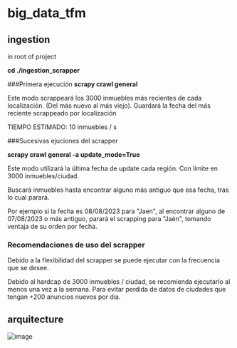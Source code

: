 # big_data_tfm

## ingestion

in root of project 

**cd ./ingestion_scrapper**

###Primera ejecución
**scrapy crawl general**

Este modo scrappeará los 3000 inmuebles más recientes de cada localización.
(Del más nuevo al más viejo).
Guardará la fecha del más reciente scrappeado por localización

TIEMPO ESTIMADO: 10 inmuebles / s

###Sucesivas ejuciones del scrapper

**scrapy crawl general -a update_mode=True**

Este modo utilizará la última fecha de update cada región. Con límite en 3000 inmuebles/ciudad.

Buscará inmuebles hasta encontrar alguno más antiguo que esa fecha, tras lo cual parará.

Por ejemplo si la fecha es 08/08/2023 para "Jaen", al encontrar alguno de 07/08/2023 o más antiguo, parará 
el scrapping para "Jaén", tomando ventaja de su orden por fecha.

### Recomendaciones de uso del scrapper

Debido a la flexibilidad del scrapper se puede ejecutar con la frecuencia que se desee. 

Debido al hardcap de 3000 inmuebles / ciudad, se recomienda ejecutarlo al menos una vez a la semana. Para evitar perdida de datos de ciudades que tengan +200 anuncios nuevos por día.





## arquitecture 

![image](https://github.com/dpuertamartos/big_data_tfm/assets/92330952/911d92c7-2811-4a8c-8ee3-cc84c6ad79d7)
